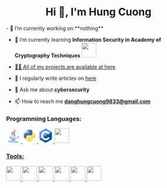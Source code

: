 <h1 align="center">Hi 👋, I'm Hung Cuong</h1>
- 🔭 I’m currently working on **nothing**

- 🌱 I’m currently learning **Information Security in Academy of Cryptography Techniques** <a href="https://actvn.edu.vn" target="_blank" rel="noreferrer"> <img src="https://cdn.haitrieu.com/wp-content/uploads/2021/10/Logo-Hoc-Vien-Ky-Thuat-Mat-Ma-ACTVN.png" width="40" height="40"/>

- 👨‍💻 All of my projects are available at [here](here)

- 📝 I regularly write articles on [here](here)

- 💬 Ask me about **cybersecurity**

- 📫 How to reach me **danghungcuong9833@gmail.com**


<h3 align="left">Programming Languages:</h3>
<p align="left"> <a href="https://www.java.com" target="_blank" rel="noreferrer"> <img src="https://raw.githubusercontent.com/devicons/devicon/master/icons/java/java-original.svg" width="40" height="40"/> </a>  <a href="https://www.python.org" target="_blank" rel="noreferrer"> <img src="https://raw.githubusercontent.com/devicons/devicon/master/icons/python/python-original.svg" width="40" height="40"/> <img src="https://raw.githubusercontent.com/devicons/devicon/master/icons/c/c-original.svg" alt="java" width="40" height="40"/> <img src="https://upload.wikimedia.org/wikipedia/commons/4/4b/Bash_Logo_Colored.svg" width="40" height="40"/> </p>

<h3 align="left">Tools:</h3>
<p align="left"> <img src="https://www.kali.org/tools/burpsuite/images/burpsuite-logo.svg" width="40" height="40"/> <img src="https://www.kali.org/tools/nmap/images/nmap-logo.svg" width="40" height="40"/> <img src="https://www.kali.org/tools/vim/images/vim-logo.svg" width="40" height="40"/> <img src="https://www.kali.org/tools/sqlmap/images/sqlmap-logo.svg" width="40" height="40"/> <img src="https://upload.wikimedia.org/wikipedia/commons/5/5a/Vmware_workstation_16_icon.svg" width="40" height="40"/> <img src="https://www.svgrepo.com/show/349342/docker.svg" width="40" height="40"/></p>
